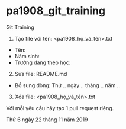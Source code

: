 ﻿# pa1908_git_training

Git Training

1. Tạo file với tên: <pa1908_họ_và_tên>.txt
- Tên: 
- Năm sinh: 
- Trường đang theo học: 

2. Sửa file: README.md
- Bổ sung dòng: Thứ .. ngày .. tháng .. năm ..

3. Xóa file: <pa1908_họ_và_tên>.txt

Với mỗi yêu cầu hãy tạo 1 pull request riêng.



Thứ 6 ngày 22 tháng 11 năm 2019
